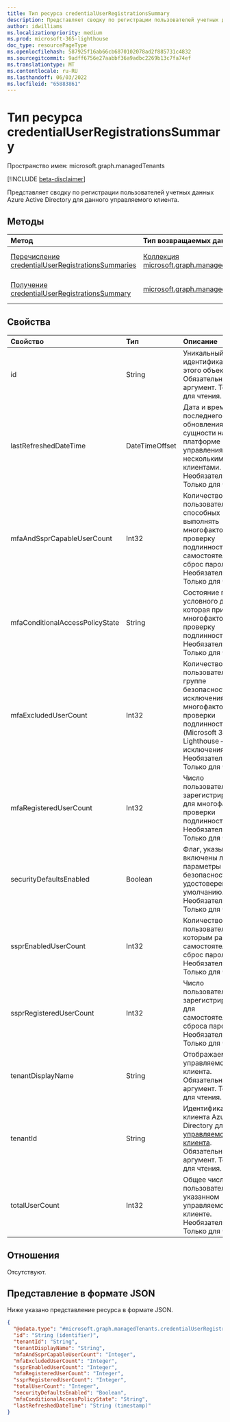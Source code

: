 ```yaml
---
title: Тип ресурса credentialUserRegistrationsSummary
description: Представляет сводку по регистрации пользователей учетных данных Azure Active Directory для данного управляемого клиента.
author: idwilliams
ms.localizationpriority: medium
ms.prod: microsoft-365-lighthouse
doc_type: resourcePageType
ms.openlocfilehash: 587925f16ab66cb6870102078ad2f885731c4832
ms.sourcegitcommit: 9adff6756e27aabbf36a9adbc2269b13c7fa74ef
ms.translationtype: MT
ms.contentlocale: ru-RU
ms.lasthandoff: 06/03/2022
ms.locfileid: "65883861"
---
```

# <a name="credentialuserregistrationssummary-resource-type"></a>Тип ресурса credentialUserRegistrationsSummary

Пространство имен: microsoft.graph.managedTenants

[!INCLUDE [beta-disclaimer](../../includes/beta-disclaimer.md)]

Представляет сводку по регистрации пользователей учетных данных Azure Active Directory для данного управляемого клиента.

## <a name="methods"></a>Методы
|Метод|Тип возвращаемых данных|Описание|
|:---|:---|:---|
|[Перечисление credentialUserRegistrationsSummaries](../api/managedtenants-managedtenant-list-credentialuserregistrationssummaries.md)|[Коллекция microsoft.graph.managedTenants.credentialUserRegistrationsSummary](../resources/managedtenants-credentialuserregistrationssummary.md)|Получение списка объектов [credentialUserRegistrationsSummary](../resources/managedtenants-credentialuserregistrationssummary.md) и их свойств.|
|[Получение credentialUserRegistrationsSummary](../api/managedtenants-credentialuserregistrationssummary-get.md)|[microsoft.graph.managedTenants.credentialUserRegistrationsSummary](../resources/managedtenants-credentialuserregistrationssummary.md)|Чтение свойств и связей объекта [credentialUserRegistrationsSummary](../resources/managedtenants-credentialuserregistrationssummary.md) .|

## <a name="properties"></a>Свойства
|Свойство|Тип|Описание|
|:---|:---|:---|
|id|String|Уникальный идентификатор для этого объекта. Обязательный аргумент. Только для чтения.|
|lastRefreshedDateTime|DateTimeOffset|Дата и время последнего обновления сущности на платформе управления с несколькими клиентами. Необязательно. Только для чтения.|
|mfaAndSsprCapableUserCount|Int32|Количество пользователей, способных выполнять многофакторную проверку подлинности или самостоятельный сброс пароля. Необязательно. Только для чтения.|
|mfaConditionalAccessPolicyState|String|Состояние политики условного доступа, которая применяет многофакторную проверку подлинности. Необязательно. Только для чтения.|
|mfaExcludedUserCount|Int32|Количество пользователей в группе безопасности исключения многофакторной проверки подлинности (Microsoft 365 Lighthouse — исключения MFA). Необязательно. Только для чтения.|
|mfaRegisteredUserCount|Int32|Число пользователей, зарегистрированных для многофакторной проверки подлинности. Необязательно. Только для чтения.|
|securityDefaultsEnabled|Boolean|Флаг, указывающий, включены ли параметры безопасности удостоверений по умолчанию. Необязательно. Только для чтения.|
|ssprEnabledUserCount|Int32|Количество пользователей, которым разрешен самостоятельный сброс пароля. Необязательно. Только для чтения.|
|ssprRegisteredUserCount|Int32|Число пользователей, зарегистрированных для самостоятельного сброса пароля. Необязательно. Только для чтения.|
|tenantDisplayName|String|Отображаемое имя управляемого клиента. Обязательный аргумент. Только для чтения.|
|tenantId|String|Идентификатор клиента Azure Active Directory для [управляемого клиента](../resources/managedtenants-tenant.md). Обязательный аргумент. Только для чтения.|
|totalUserCount|Int32|Общее число пользователей в указанном управляемом клиенте. Необязательно. Только для чтения.|

## <a name="relationships"></a>Отношения
Отсутствуют.

## <a name="json-representation"></a>Представление в формате JSON
Ниже указано представление ресурса в формате JSON.
<!-- {
  "blockType": "resource",
  "keyProperty": "id",
  "@odata.type": "microsoft.graph.managedTenants.credentialUserRegistrationsSummary",
  "baseType": "microsoft.graph.entity",
  "openType": true
}
-->
``` json
{
  "@odata.type": "#microsoft.graph.managedTenants.credentialUserRegistrationsSummary",
  "id": "String (identifier)",
  "tenantId": "String",
  "tenantDisplayName": "String",
  "mfaAndSsprCapableUserCount": "Integer",
  "mfaExcludedUserCount": "Integer",
  "ssprEnabledUserCount": "Integer",
  "mfaRegisteredUserCount": "Integer",
  "ssprRegisteredUserCount": "Integer",
  "totalUserCount": "Integer",
  "securityDefaultsEnabled": "Boolean",
  "mfaConditionalAccessPolicyState": "String",
  "lastRefreshedDateTime": "String (timestamp)"
}
```
